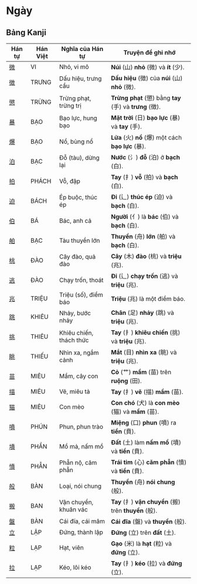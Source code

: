 # Ngày

## Bảng Kanji

| Hán tự | Hán Việt | Nghĩa của Hán tự | Truyện để ghi nhớ |
|---|---|---|---|
| [微](https://www.google.com/search?q=https://mazii.net/vi-VN/search/kanji/javi/%E5%BE%AE) | VI | Nhỏ, vi mô | **Núi** (山) **nhỏ** (微) và **ít** (少). |
| [徴](https://www.google.com/search?q=https://mazii.net/vi-VN/search/kanji/javi/%E5%BE%B4) | TRƯNG | Dấu hiệu, trưng cầu | **Dấu hiệu** (徴) của **núi** (山) **nhỏ** (微). |
| [懲](https://www.google.com/search?q=https://mazii.net/vi-VN/search/kanji/javi/%E6%87%B2) | TRỪNG | Trừng phạt, trừng trị | **Trừng phạt** (懲) bằng **tay** (手) và **trưng** (徴). |
| [暴](https://www.google.com/search?q=https://mazii.net/vi-VN/search/kanji/javi/%E6%9A%B4) | BẠO | Bạo lực, hung bạo | **Mặt trời** (日) **bạo lực** (暴) và **tay** (手). |
| [爆](https://www.google.com/search?q=https://mazii.net/vi-VN/search/kanji/javi/%E7%88%86) | BẠO | Nổ, bùng nổ | **Lửa** (火) **nổ** (爆) một cách **bạo lực** (暴). |
| [泊](https://www.google.com/search?q=https://mazii.net/vi-VN/search/kanji/javi/%E6%B3%8A) | BẠC | Đỗ (tàu), dừng lại | **Nước** (氵) **đỗ** (泊) ở **bạch** (白). |
| [拍](https://www.google.com/search?q=https://mazii.net/vi-VN/search/kanji/javi/%E6%8B%8D) | PHÁCH | Vỗ, đập | **Tay** (扌) **vỗ** (拍) và **bạch** (白). |
| [迫](https://www.google.com/search?q=https://mazii.net/vi-VN/search/kanji/javi/%E8%BF%AB) | BÁCH | Ép buộc, thúc ép | **Đi** (辶) **thúc ép** (迫) và **bạch** (白). |
| [伯](https://www.google.com/search?q=https://mazii.net/vi-VN/search/kanji/javi/%E4%BC%AF) | BÁ | Bác, anh cả | **Người** (亻) là **bác** (伯) và **bạch** (白). |
| [舶](https://www.google.com/search?q=https://mazii.net/vi-VN/search/kanji/javi/%E8%88%B6) | BẠC | Tàu thuyền lớn | **Thuyền** (舟) **lớn** (舶) và **bạch** (白). |
| [桃](https://www.google.com/search?q=https://mazii.net/vi-VN/search/kanji/javi/%E6%A1%83) | ĐÀO | Cây đào, quả đào | **Cây** (木) **đào** (桃) và **triệu** (兆). |
| [逃](https://www.google.com/search?q=https://mazii.net/vi-VN/search/kanji/javi/%E9%80%83) | ĐÀO | Chạy trốn, thoát | **Đi** (辶) **chạy trốn** (逃) và **triệu** (兆). |
| [兆](https://www.google.com/search?q=https://mazii.net/vi-VN/search/kanji/javi/%E5%85%86) | TRIỆU | Triệu (số), điềm báo | **Triệu** (兆) là một điềm báo. |
| [跳](https://www.google.com/search?q=https://mazii.net/vi-VN/search/kanji/javi/%E8%B7%B3) | KHIÊU | Nhảy, bước nhảy | **Chân** (足) **nhảy** (跳) và **triệu** (兆). |
| [挑](https://www.google.com/search?q=https://mazii.net/vi-VN/search/kanji/javi/%E6%8C%91) | THIÊU | Khiêu chiến, thách thức | **Tay** (扌) **khiêu chiến** (挑) và **triệu** (兆). |
| [眺](https://www.google.com/search?q=https://mazii.net/vi-VN/search/kanji/javi/%E7%9C%BA) | THIẾU | Nhìn xa, ngắm cảnh | **Mắt** (目) **nhìn xa** (眺) và **triệu** (兆). |
| [苗](https://www.google.com/search?q=https://mazii.net/vi-VN/search/kanji/javi/%E8%8B%97) | MIÊU | Mầm, cây con | **Cỏ** (艹) **mầm** (苗) trên **ruộng** (田). |
| [描](https://www.google.com/search?q=https://mazii.net/vi-VN/search/kanji/javi/%E6%8F%8F) | MIÊU | Vẽ, miêu tả | **Tay** (扌) **vẽ** (描) **mầm** (苗). |
| [猫](https://www.google.com/search?q=https://mazii.net/vi-VN/search/kanji/javi/%E7%8C%AB) | MIÊU | Con mèo | **Con chó** (犬) là **con mèo** (猫) và **mầm** (苗). |
| [噴](https://www.google.com/search?q=https://mazii.net/vi-VN/search/kanji/javi/%E5%99%B4) | PHÚN | Phun, phun trào | **Miệng** (口) **phun** (噴) ra **tiền** (賁). |
| [墳](https://www.google.com/search?q=https://mazii.net/vi-VN/search/kanji/javi/%E5%A2%B3) | PHẦN | Mồ mả, nấm mồ | **Đất** (土) làm **nấm mồ** (墳) và **tiền** (賁). |
| [憤](https://www.google.com/search?q=https://mazii.net/vi-VN/search/kanji/javi/%E6%86%A4) | PHẪN | Phẫn nộ, căm phẫn | **Trái tim** (心) **căm phẫn** (憤) và **tiền** (賁). |
| [般](https://www.google.com/search?q=https://mazii.net/vi-VN/search/kanji/javi/%E8%88%AC) | BÀN | Loại, nói chung | **Thuyền** (舟) **nói chung** (般). |
| [搬](https://www.google.com/search?q=https://mazii.net/vi-VN/search/kanji/javi/%E6%90%AC) | BAN | Vận chuyển, khuân vác | **Tay** (扌) **vận chuyển** (搬) trên **thuyền** (般). |
| [盤](https://www.google.com/search?q=https://mazii.net/vi-VN/search/kanji/javi/%E7%9B%A4) | BÀN | Cái đĩa, cái mâm | **Cái đĩa** (盤) và **thuyền** (般). |
| [立](https://www.google.com/search?q=https://mazii.net/vi-VN/search/kanji/javi/%E7%AB%8B) | LẬP | Đứng, thành lập | **Đứng** (立) trên **đất** (土). |
| [粒](https://www.google.com/search?q=https://mazii.net/vi-VN/search/kanji/javi/%E7%B2%92) | LẠP | Hạt, viên | **Gạo** (米) là **hạt** (粒) và **đứng** (立). |
| [拉](https://www.google.com/search?q=https://mazii.net/vi-VN/search/kanji/javi/%E6%8B%89) | LẠP | Kéo, lôi kéo | **Tay** (扌) **kéo** (拉) và **đứng** (立). |

